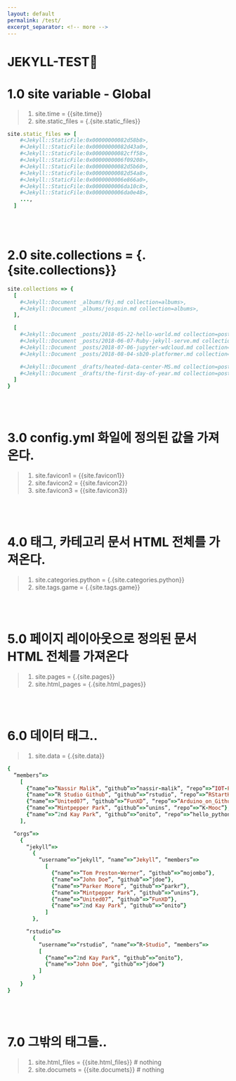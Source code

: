 ```yaml
---
layout: default
permalink: /test/
excerpt_separator: <!-- more -->
---
```

<h1>JEKYLL-TEST🎃</h1>

<!-- more -->
# 1.0 site variable - Global
> 1. site.time = {{site.time}}
> 1. site.static_files = {.{site.static_files}}
<!-- 스테틱화일 데이터 / 주소값 반환 -->


```ruby
site.static_files => [
    #<Jekyll::StaticFile:0x00000000082d58b8>,
    #<Jekyll::StaticFile:0x00000000082d43a0>,
    #<Jekyll::StaticFile:0x00000000082cff58>,
    #<Jekyll::StaticFile:0x0000000006f09208>,
    #<Jekyll::StaticFile:0x00000000082d5b60>,
    #<Jekyll::StaticFile:0x00000000082d54a8>,
    #<Jekyll::StaticFile:0x0000000006e866a0>,
    #<Jekyll::StaticFile:0x0000000006da10c8>,
    #<Jekyll::StaticFile:0x0000000006da0e48>,
    ...,
  ]
```


<br><br>
<!-- 사이트 콜렉션으로 가져오는 값 = 폴더별 저장된 화일 -->
# 2.0 site.collections = {.{site.collections}}

```ruby
site.collections => {
  [
    #<Jekyll::Document _albums/fkj.md collection=albums>,
    #<Jekyll::Document _albums/josquin.md collection=albums>,
  ],

  [
    #<Jekyll::Document _posts/2018-05-22-hello-world.md collection=posts>,
    #<Jekyll::Document _posts/2018-06-07-Ruby-jekyll-serve.md collection=posts>,
    #<Jekyll::Document _posts/2018-07-06-jupyter-wdcloud.md collection=posts>,
    #<Jekyll::Document _posts/2018-08-04-sb20-platformer.md collection=posts>,

    #<Jekyll::Document _drafts/heated-data-center-MS.md collection=posts>,
    #<Jekyll::Document _drafts/the-first-day-of-year.md collection=posts>,
  ]
}
```



<br><br>
# 3.0 config.yml 화일에 정의된 값을 가져온다.
> 1. site.favicon1 = {{site.favicon1}}
> 1. site.favicon2 = {{site.favicon2}}
> 1. site.favicon3 = {{site.favicon3}}



<br><br>
# 4.0 태그, 카테고리 문서 HTML 전체를 가져온다.
> 1. site.categories.python = {.{site.categories.python}}
> 1. site.tags.game = {.{site.tags.game}}


<br><br>
# 5.0 페이지 레이아웃으로 정의된 문서 HTML 전체를 가져온다
> 1. site.pages = {.{site.pages}}
> 1. site.html_pages = {.{site.html_pages}}

<br><br>
# 6.0 데이터 태그..

> 1. site.data = {.{site.data}}

```ruby
{
  “members”=>
    [
      {“name”=>”Nassir Malik”, “github”=>”nassir-malik”, “repo”=>”IOT-Pi3-Alexa-Automation”},
      {“name”=>”R Studio Github”, “github”=>”rstudio”, “repo”=>”RStartHere”},
      {“name”=>”United07”, “github”=>”FunXD”, “repo”=>”Arduino_on_Github”},
      {“name”=>”Mintpepper Park”, “github”=>”unins”, “repo”=>”K-Mooc”},
      {“name”=>”2nd Kay Park”, “github”=>”onito”, “repo”=>”hello_python”}
    ],

  “orgs”=>
    {
      “jekyll”=>
        {
          “username”=>”jekyll”, “name”=>”Jekyll”, “members”=>
            [
              {“name”=>”Tom Preston-Werner”, “github”=>”mojombo”},
              {“name”=>”John Doe”, “github”=>”jdoe”},
              {“name”=>”Parker Moore”, “github”=>”parkr”},
              {“name”=>”Mintpepper Park”, “github”=>”unins”},
              {“name”=>”United07”, “github”=>”FunXD”},
              {“name”=>”2nd Kay Park”, “github”=>”onito”}
            ]
        },

      “rstudio”=>
        {
          “username”=>”rstudio”, “name”=>”R-Studio”, “members”=>
          [
            {“name”=>”2nd Kay Park”, “github”=>”onito”},
            {“name”=>”John Doe”, “github”=>”jdoe”}
          ]
        }
    }
}
```


<br><br>
# 7.0 그밖의 태그들..
> 1. site.html_files = {{site.html_files}} # nothing
> 1. site.documets = {{site.documets}}     # nothing
